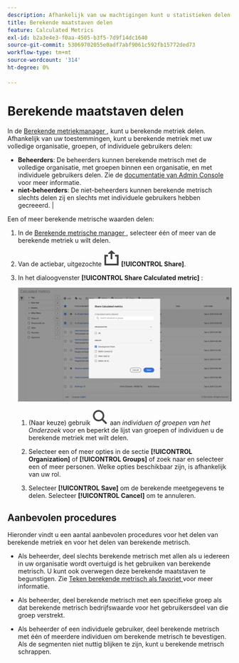 ```yaml
---
description: Afhankelijk van uw machtigingen kunt u statistieken delen met uw hele organisatie, groepen of individuele gebruikers.
title: Berekende maatstaven delen
feature: Calculated Metrics
exl-id: b2a3e4e3-f0aa-4505-b3f5-7d9f14dc1640
source-git-commit: 53069702055e0adf7abf9061c592fb15772ded73
workflow-type: tm+mt
source-wordcount: '314'
ht-degree: 0%

---
```


# Berekende maatstaven delen

In de [ Berekende metriekmanager ](cm-manager.md), kunt u berekende metriek delen. Afhankelijk van uw toestemmingen, kunt u berekende metriek met uw volledige organisatie, groepen, of individuele gebruikers delen:

* **Beheerders**: De beheerders kunnen berekende metrisch met de volledige organisatie, met groepen binnen een organisatie, en met individuele gebruikers delen. Zie de [ documentatie van Admin Console ](https://helpx.adobe.com/enterprise/using/manage-products.html) voor meer informatie.
* **niet-beheerders**: De niet-beheerders kunnen berekende metrisch slechts delen zij en slechts met individuele gebruikers hebben gecreeerd. |

Een of meer berekende metrische waarden delen:

1. In de [ Berekende metrische manager ](cm-manager.md), selecteer één of meer van de berekende metriek u wilt delen.
1. Van de actiebar, uitgezochte ![ Aandeel ](/help/assets/icons/ShareAlt.svg) **[!UICONTROL Share]**.
1. In het dialoogvenster **[!UICONTROL Share Calculated metric]** :

   ![ Deel berekende metriekdialoog ](assets/share-calculated-metrics-dialog.png)

   1. (Naar keuze) gebruik ![ Onderzoek ](/help/assets/icons/Search.svg) aan *individuen of groepen van het Onderzoek* voor en beperkt de lijst van groepen of individuen u de berekende metriek met wilt delen.

   1. Selecteer een of meer opties in de sectie **[!UICONTROL Organization]** of **[!UICONTROL Groups]** of zoek naar en selecteer een of meer personen. Welke opties beschikbaar zijn, is afhankelijk van uw rol.

   1. Selecteer **[!UICONTROL Save]** om de berekende meetgegevens te delen. Selecteer **[!UICONTROL Cancel]** om te annuleren.

## Aanbevolen procedures

Hieronder vindt u een aantal aanbevolen procedures voor het delen van berekende metriek en voor het delen van berekende metrisch.

* Als beheerder, deel slechts berekende metrisch met allen als u iedereen in uw organisatie wordt overtuigd is het gebruiken van berekende metrisch. U kunt ook overwegen deze berekende maatstaven te begunstigen. Zie [ Teken berekende metrisch als favoriet ](cm-favorite.md) voor meer informatie.

* Als beheerder, deel berekende metrisch met een specifieke groep als dat berekende metrisch bedrijfswaarde voor het gebruikersdeel van die groep verstrekt.

* Als beheerder of een individuele gebruiker, deel berekende metrisch met één of meerdere individuen om berekende metrisch te bevestigen. Als de segmenten niet nuttig blijken te zijn, kunt u berekende metrisch schrappen.


<!--

Depending on your permissions, you can share metrics with your whole organization, groups, or individual users.

|  Role | Permissions |
|---|---|
|  Administrator  | Can share metrics with All, with Groups, and with Users. Groups are set up as permission groups in the Admin console.  |
|  Non-Administrator  | Can share metrics only with individual users.  |

To share a calculated metric:

1. In the Calculated metrics manager, mark the checkbox next to the metric you want to share.

   ![Calculated metrics manager showing the available icons across the top of the window including Hide Filters, Tag, Share, Delete, and Copy.](assets/cm_task_bar.png)

1. Select the **[!UICONTROL Share]** icon. ![](https://spectrum.adobe.com/static/icons/workflow_18/Smock_Share_18_N.svg)

   The Share Calculated metric dialog box displays.

   ![Share Calculated metric window with All selected for the Organization.](assets/cm_share.png)

1. Select **[!UICONTROL Share]**.

1. Choose who you want to share with:

   * **[!UICONTROL All]** (Administrators only): Shares with all users in the organization.

     Consider sharing with all only if it's of use to the entire company and everyone is comfortable using it. In this case, you should also consider making it an [approved metric](/help/components/calc-metrics/cm-workflow/cm-approving.md).
   
   * **[!UICONTROL Groups]** (Administrators only): Select any groups you want to share with.

     Consider sharing with a group if the metric provides good business value for that team.
   
   * **[!UICONTROL Individual users]**: Search for and select the individual users you want to share with.

      This is the only share option available to all users. Administrators might want to use this option to vet and validate a metric prior to making it available to a group or to everyone. If the metric isn't useful, it can be discarded. Administrators should not officially approve this type of metric.

1. Select **[!UICONTROL Share]**.

   The Shared icon appears next to the metric: ![](https://spectrum.adobe.com/static/icons/workflow_18/Smock_Share_18_N.svg).

1. You can filter on metrics shared with you by going to **[!UICONTROL Filters]** > **[!UICONTROL Other Filters]** > **[!UICONTROL Shared with Me]**.

1. (Optional) To filter the list of calculated metrics in the Calculated metrics manager to show only metrics that are shared with you, select the **Filter** icon, expand **[!UICONTROL Other filters]**, then select **[!UICONTROL Shared with me]**.

-->